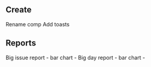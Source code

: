 
## Create

Rename comp
Add toasts

## Reports

Big issue report - bar chart - 
Big day report - bar chart - 
